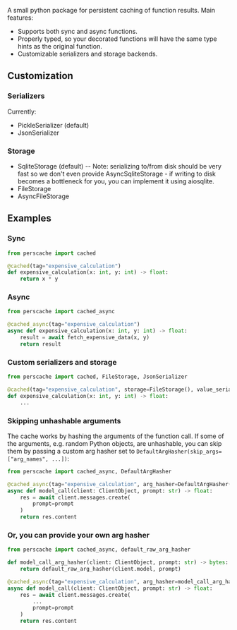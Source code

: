 A small python package for persistent caching of function results. Main features:
- Supports both sync and async functions.
- Properly typed, so your decorated functions will have the same type hints as the original function.
- Customizable serializers and storage backends.

## Customization
### Serializers
Currently:
- PickleSerializer (default)
- JsonSerializer

### Storage
- SqliteStorage (default)
-- Note: serializing to/from disk should be very fast so we don't even provide AsyncSqliteStorage - if writing to disk becomes a bottleneck for you, you can implement it using aiosqlite.
- FileStorage
- AsyncFileStorage


## Examples

### Sync
```python
from perscache import cached

@cached(tag="expensive_calculation")
def expensive_calculation(x: int, y: int) -> float:
    return x * y
```

### Async
```python
from perscache import cached_async

@cached_async(tag="expensive_calculation")
async def expensive_calculation(x: int, y: int) -> float:
    result = await fetch_expensive_data(x, y)
    return result
```

### Custom serializers and storage
```python
from perscache import cached, FileStorage, JsonSerializer

@cached(tag="expensive_calculation", storage=FileStorage(), value_serializer=JsonSerializer())
def expensive_calculation(x: int, y: int) -> float:
    ...
```

### Skipping unhashable arguments
The cache works by hashing the arguments of the function call. If some of the arguments, e.g. random Python objects, are unhashable, you can skip them by passing a custom arg hasher set to `DefaultArgHasher(skip_args=["arg_names", ...])`:
```python
from perscache import cached_async, DefaultArgHasher

@cached_async(tag="expensive_calculation", arg_hasher=DefaultArgHasher(skip_args=["client"]))
async def model_call(client: ClientObject, prompt: str) -> float:
    res = await client.messages.create(
        prompt=prompt
    )
    return res.content
```

### Or, you can provide your own arg hasher
```python
from perscache import cached_async, default_raw_arg_hasher

def model_call_arg_hasher(client: ClientObject, prompt: str) -> bytes:
    return default_raw_arg_hasher(client.model, prompt)

@cached_async(tag="expensive_calculation", arg_hasher=model_call_arg_hasher)
async def model_call(client: ClientObject, prompt: str) -> float:
    res = await client.messages.create(
        ...
        prompt=prompt
    )
    return res.content
```
